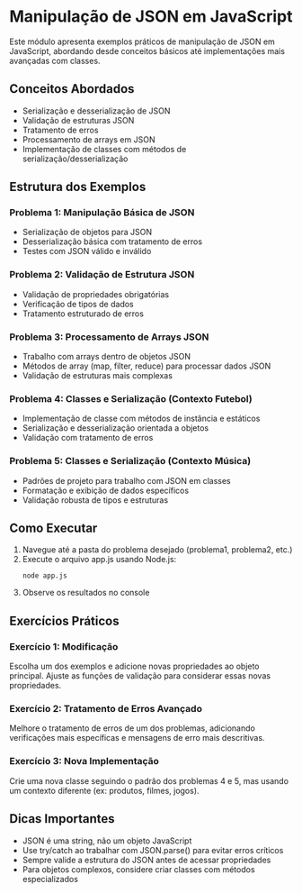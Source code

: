 # Manipulação de JSON em JavaScript

Este módulo apresenta exemplos práticos de manipulação de JSON em JavaScript, abordando desde conceitos básicos até implementações mais avançadas com classes.

## Conceitos Abordados

- Serialização e desserialização de JSON
- Validação de estruturas JSON
- Tratamento de erros
- Processamento de arrays em JSON
- Implementação de classes com métodos de serialização/desserialização

## Estrutura dos Exemplos

### Problema 1: Manipulação Básica de JSON
- Serialização de objetos para JSON
- Desserialização básica com tratamento de erros
- Testes com JSON válido e inválido

### Problema 2: Validação de Estrutura JSON
- Validação de propriedades obrigatórias
- Verificação de tipos de dados
- Tratamento estruturado de erros

### Problema 3: Processamento de Arrays JSON
- Trabalho com arrays dentro de objetos JSON
- Métodos de array (map, filter, reduce) para processar dados JSON
- Validação de estruturas mais complexas

### Problema 4: Classes e Serialização (Contexto Futebol)
- Implementação de classe com métodos de instância e estáticos
- Serialização e desserialização orientada a objetos
- Validação com tratamento de erros

### Problema 5: Classes e Serialização (Contexto Música)
- Padrões de projeto para trabalho com JSON em classes
- Formatação e exibição de dados específicos
- Validação robusta de tipos e estruturas

## Como Executar

1. Navegue até a pasta do problema desejado (problema1, problema2, etc.)
2. Execute o arquivo app.js usando Node.js:
   ```
   node app.js
   ```
3. Observe os resultados no console

## Exercícios Práticos

### Exercício 1: Modificação
Escolha um dos exemplos e adicione novas propriedades ao objeto principal. Ajuste as funções de validação para considerar essas novas propriedades.

### Exercício 2: Tratamento de Erros Avançado
Melhore o tratamento de erros de um dos problemas, adicionando verificações mais específicas e mensagens de erro mais descritivas.

### Exercício 3: Nova Implementação
Crie uma nova classe seguindo o padrão dos problemas 4 e 5, mas usando um contexto diferente (ex: produtos, filmes, jogos).

## Dicas Importantes

- JSON é uma string, não um objeto JavaScript
- Use try/catch ao trabalhar com JSON.parse() para evitar erros críticos
- Sempre valide a estrutura do JSON antes de acessar propriedades
- Para objetos complexos, considere criar classes com métodos especializados
